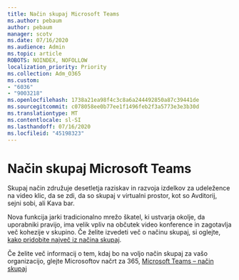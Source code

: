 ```yaml
---
title: Način skupaj Microsoft Teams
ms.author: pebaum
author: pebaum
manager: scotv
ms.date: 07/16/2020
ms.audience: Admin
ms.topic: article
ROBOTS: NOINDEX, NOFOLLOW
localization_priority: Priority
ms.collection: Adm_O365
ms.custom:
- "6036"
- "9003218"
ms.openlocfilehash: 1738a21ea98f4c3c8a6a244492850a87c39441de
ms.sourcegitcommit: c078058ee0b77ee1f1496feb2f3a5773e3e3b30d
ms.translationtype: MT
ms.contentlocale: sl-SI
ms.lasthandoff: 07/16/2020
ms.locfileid: "45198323"
---
```

# <a name="microsoft-teams-together-mode"></a>Način skupaj Microsoft Teams

Skupaj način združuje desetletja raziskav in razvoja izdelkov za udeležence na video klic, da se zdi, da so skupaj v virtualni prostor, kot so Avditorij, sejni sobi, ali Kava bar. 

Nova funkcija jarki tradicionalno mrežo škatel, ki ustvarja okolje, da uporabniki pravijo, ima velik vpliv na občutek video konference in zagotavlja več kohezije v skupino. Če želite izvedeti več o načinu skupaj, si oglejte, [kako pridobite največ iz načina skupaj](https://techcommunity.microsoft.com/t5/microsoft-teams-blog/how-to-get-the-most-from-together-mode/ba-p/1509496).  

Če želite več informacij o tem, kdaj bo na voljo način skupaj za vašo organizacijo, glejte Microsoftov načrt za 365, [Microsoft Teams – način skupaj](https://www.microsoft.com/microsoft-365/roadmap?featureid=65942)